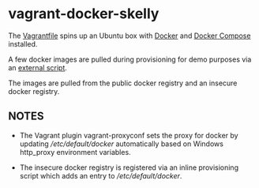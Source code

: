 # vagrant-docker-skelly

The [Vagrantfile](https://www.vagrantup.com) spins up an Ubuntu box with [Docker](https://www.docker.com) and [Docker Compose](https://docs.docker.com/compose) installed.

A few docker images are pulled during provisioning for demo purposes via an [external script](autoPull.sh).

The images are pulled from the public docker registry and an insecure docker registry.

## NOTES

* The Vagrant plugin vagrant-proxyconf sets the proxy for docker by updating */etc/default/docker* automatically based on Windows http_proxy environment variables.

* The insecure docker registry is registered via an inline provisioning script which adds an entry to */etc/default/docker*.
